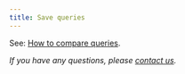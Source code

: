 ```yaml
---
title: Save queries
---
```


See: [How to compare queries](https://mediasuite.clariah.nl/documentation/howtos/query-comparison). 

*If you have any questions, please [contact us]( https://mediasuite.clariah.nl/contact ).*